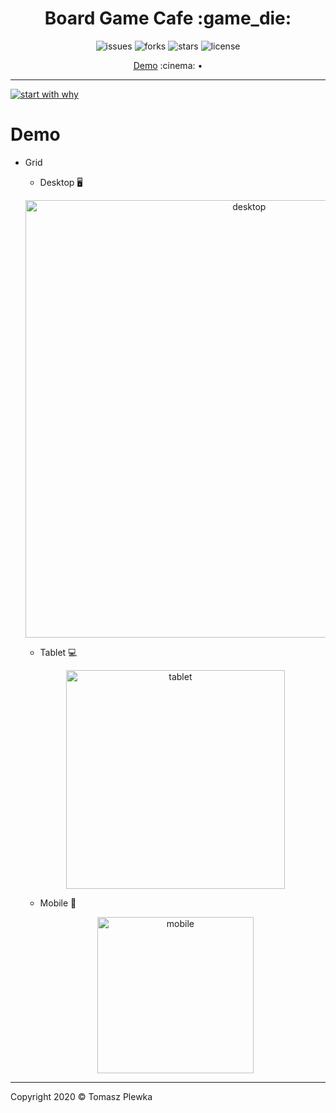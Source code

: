 <div>
    <h1 align="center">Board Game Cafe :game_die: </h1>
    <p align="center">
      <img src="https://img.shields.io/github/issues/tomaszplewka/02_board_game_cafe" alt="issues">
      <img src="https://img.shields.io/github/forks/tomaszplewka/02_board_game_cafe" alt="forks">
      <img src="https://img.shields.io/github/stars/tomaszplewka/02_board_game_cafe" alt="stars">
      <img src="https://img.shields.io/github/license/tomaszplewka/02_board_game_cafe" alt="license">
    </p>
</div>
<p align="center">
    <a href="#demo">Demo</a> :cinema: •
</p>

---

[![start with why](https://img.shields.io/badge/start%20with-why%3F-brightgreen.svg?style=flat)](http://www.ted.com/talks/simon_sinek_how_great_leaders_inspire_action)

# Demo

+ Grid

    + Desktop :desktop_computer:
    
    <p align="center">
        <img src="https://github.com/tomaszplewka/02_board_game_cafe/blob/master/gifs/grid/boardGameCafe_desktop.gif" width="700" alt="desktop">
    </p>

    + Tablet :computer:
    
    <p align="center">
        <img src="https://github.com/tomaszplewka/02_board_game_cafe/blob/master/gifs/grid/boardGameCafe_tablet.gif" width="350" alt="tablet">
    </p>

    + Mobile :iphone:
    
    <p align="center">
        <img src="https://github.com/tomaszplewka/02_board_game_cafe/blob/master/gifs/grid/boardGameCafe_mobile.gif" width="250" alt="mobile">
    </p>

---

Copyright 2020 © Tomasz Plewka
